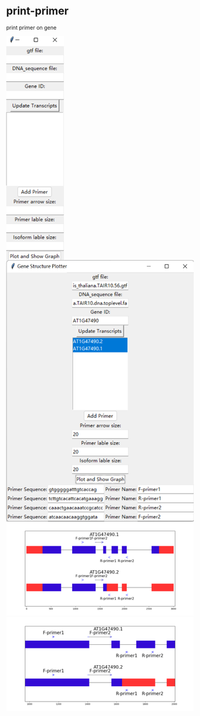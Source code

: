 # print-primer
print primer on gene
<div style="display: flex; flex-direction: column; align-items: flex-start;">
    <img src="figure/图片2.png" height="600">
    <img src="figure/图片1.png" height="700">
</div>
<div align="left"><img src="figure/Figure_6.png" ></div>
<div align="left"><img src="figure/Figure_1.png" ></div>
